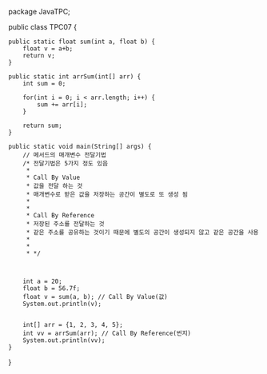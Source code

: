 package JavaTPC;

public class TPC07 {

	public static float sum(int a, float b) {
		float v = a+b;
		return v;
	}
	
	public static int arrSum(int[] arr) {
		int sum = 0;
		
		for(int i = 0; i < arr.length; i++) {
			sum += arr[i];
		}
		
		return sum;
	}
	
	public static void main(String[] args) {
		// 메서드의 매개변수 전달기법
		/* 전달기법은 5가지 정도 있음
		 * 
		 * Call By Value
		 * 값을 전달 하는 것
		 * 매개변수로 받은 값을 저장하는 공간이 별도로 또 생성 됨
		 * 
		 * 
		 * Call By Reference
		 * 저장된 주소를 전달하는 것
		 * 같은 주소를 공유하는 것이기 때문에 별도의 공간이 생성되지 않고 같은 공간을 사용
		 * 
		 * 
		 * */

		
		
		int a = 20;
		float b = 56.7f;
		float v = sum(a, b); // Call By Value(값)
		System.out.println(v);
		
		
		int[] arr = {1, 2, 3, 4, 5};
		int vv = arrSum(arr); // Call By Reference(번지)
		System.out.println(vv);
	}

}


